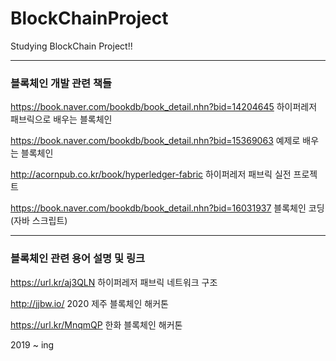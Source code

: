 # BlockChainProject
Studying BlockChain Project!!


*****
### 블록체인 개발 관련 책들
https://book.naver.com/bookdb/book_detail.nhn?bid=14204645  하이퍼레저 패브릭으로 배우는 블록체인

https://book.naver.com/bookdb/book_detail.nhn?bid=15369063  예제로 배우는 블록체인

http://acornpub.co.kr/book/hyperledger-fabric               하이퍼레저 패브릭 실전 프로젝트

https://book.naver.com/bookdb/book_detail.nhn?bid=16031937  블록체인 코딩 (자바 스크립트)


*****
### 블록체인 관련 용어 설명 및 링크
https://url.kr/aj3QLN 하이퍼레저 패브릭 네트워크 구조

http://jjbw.io/       2020 제주 블록체인 해커톤

https://url.kr/MnqmQP 한화 블록체인 해커톤

2019 ~ ing

